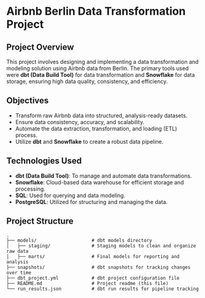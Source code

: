 # Airbnb Berlin Data Transformation Project

## Project Overview
This project involves designing and implementing a data transformation and modeling solution using Airbnb data from Berlin. The primary tools used were **dbt (Data Build Tool)** for data transformation and **Snowflake** for data storage, ensuring high data quality, consistency, and efficiency.

## Objectives
- Transform raw Airbnb data into structured, analysis-ready datasets.
- Ensure data consistency, accuracy, and scalability.
- Automate the data extraction, transformation, and loading (ETL) process.
- Utilize **dbt** and **Snowflake** to create a robust data pipeline.

## Technologies Used
- **dbt (Data Build Tool)**: To manage and automate data transformations.
- **Snowflake**: Cloud-based data warehouse for efficient storage and processing.
- **SQL**: Used for querying and data modeling.
- **PostgreSQL**: Utilized for structuring and managing the data.

## Project Structure
```plaintext
.
├── models/                    # dbt models directory
│   ├── staging/               # Staging models to clean and organize raw data
│   ├── marts/                 # Final models for reporting and analysis
├── snapshots/                 # dbt snapshots for tracking changes over time
├── dbt_project.yml            # dbt project configuration file
├── README.md                  # Project readme (this file)
└── run_results.json           # dbt run results for pipeline tracking
